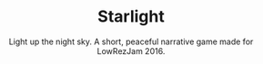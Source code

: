---
layout: default
title: Starlight
subtitle: Light up the night sky. A short, peaceful narrative game made for LowRezJam 2016.
type: game
---
